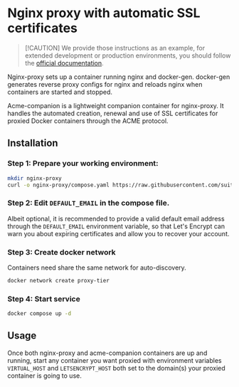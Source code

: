 # Nginx proxy with automatic SSL certificates

> \[!CAUTION\]
> We provide those instructions as an example, for extended development or production environments, you should follow the [official documentation](https://github.com/nginx-proxy/acme-companion/tree/main/docs).

Nginx-proxy sets up a container running nginx and docker-gen. docker-gen generates reverse proxy configs for nginx and reloads nginx when containers are started and stopped.

Acme-companion is a lightweight companion container for nginx-proxy. It handles the automated creation, renewal and use of SSL certificates for proxied Docker containers through the ACME protocol.

## Installation

### Step 1: Prepare your working environment:

```bash
mkdir nginx-proxy
curl -o nginx-proxy/compose.yaml https://raw.githubusercontent.com/suitenumerique/docs/refs/heads/main/docs/examples/compose/nginx-proxy/compose.yaml
```

### Step 2: Edit `DEFAULT_EMAIL` in the compose file.

Albeit optional, it is recommended to provide a valid default email address through the `DEFAULT_EMAIL` environment variable, so that Let's Encrypt can warn you about expiring certificates and allow you to recover your account.

### Step 3: Create docker network

Containers need share the same network for auto-discovery.

```bash
docker network create proxy-tier
```

### Step 4: Start service

```bash
docker compose up -d
```

## Usage

Once both nginx-proxy and acme-companion containers are up and running, start any container you want proxied with environment variables `VIRTUAL_HOST` and `LETSENCRYPT_HOST` both set to the domain(s) your proxied container is going to use.
